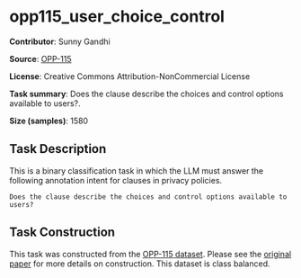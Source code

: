 # opp115_user_choice_control 
 **Contributor**: Sunny Gandhi
 
 **Source**: [OPP-115](https://usableprivacy.org/data)
 
 **License**: Creative Commons Attribution-NonCommercial License
 
 **Task summary**: Does the clause describe the choices and control options available to users?.
 
 **Size (samples)**: 1580
 
 ## Task Description
 
 This is a binary classification task in which the LLM must answer the following annotation intent for clauses in privacy policies.
 
 ```text
 Does the clause describe the choices and control options available to users?
 ```
 
 ## Task Construction
 
 This task was constructed from the [OPP-115 dataset](https://usableprivacy.org/data). Please see the [original paper](https://usableprivacy.org/static/files/swilson_acl_2016.pdf) for more details on construction. This dataset is class balanced.